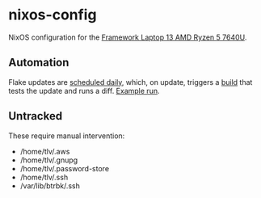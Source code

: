 # nixos-config

NixOS configuration for the [Framework Laptop 13 AMD Ryzen 5 7640U](https://github.com/tlvince/framework-laptop-13-amd-7640u).

## Automation

Flake updates are [scheduled daily](https://github.com/tlvince/nixos-config/blob/1a43225e7815f0d1e14e81bdbb6f92fd1190862d/.github/workflows/update-flake.yml#L4-L5), which, on update, triggers a [build](https://github.com/tlvince/nixos-config/blob/1a43225e7815f0d1e14e81bdbb6f92fd1190862d/.github/workflows/build.yml) that tests the update and runs a diff. [Example run](https://github.com/tlvince/nixos-config/actions/runs/7159972408#summary-19493825548).

## Untracked

These require manual intervention:

- /home/tlv/.aws
- /home/tlv/.gnupg
- /home/tlv/.password-store
- /home/tlv/.ssh
- /var/lib/btrbk/.ssh

